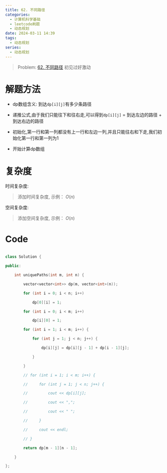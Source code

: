 ```yaml
---
title: 62. 不同路径
categories:
  - 计算机科学基础
  - leetcode刷题
  - 动态规划
date: 2024-03-11 14:39
tags:
  - 动态规划
series:
  - 动态规划
---
```

> Problem: [62. 不同路径](https://leetcode.cn/problems/unique-paths/description/)
> 初见过好激动


# 解题方法

  

- dp数组含义: 到达`dp[i][j]`有多少条路径

- 递推公式,由于我们只能往下和往右走,可以得到`dp[i][j]` = 到达左边的路径 + 到达右边的路径

- 初始化,第一行和第一列都没有上一行和左边一列,并且只能往右和下走,我们初始化第一行和第一列为1

- 开始计算dp数组

  

# 复杂度

  

时间复杂度:

> 添加时间复杂度, 示例： $O(n)$

  

空间复杂度:

> 添加空间复杂度, 示例： $O(n)$

  
  
  

# Code

```C++ []

class Solution {

public:

    int uniquePaths(int m, int n) {

        vector<vector<int>> dp(m, vector<int>(n));

        for (int i = 0; i < n; i++)

            dp[0][i] = 1;

        for (int i = 0; i < m; i++)

            dp[i][0] = 1;

        for (int i = 1; i < m; i++) {

            for (int j = 1; j < n; j++) {

                dp[i][j] = dp[i][j - 1] + dp[i - 1][j];

            }

        }

        // for (int i = 1; i < m; i++) {

        //     for (int j = 1; j < n; j++) {

        //         cout << dp[i][j];

        //         cout << ",";

        //         cout << " ";

        //     }

        //     cout << endl;

        // }

        return dp[m - 1][n - 1];

    }

};

```